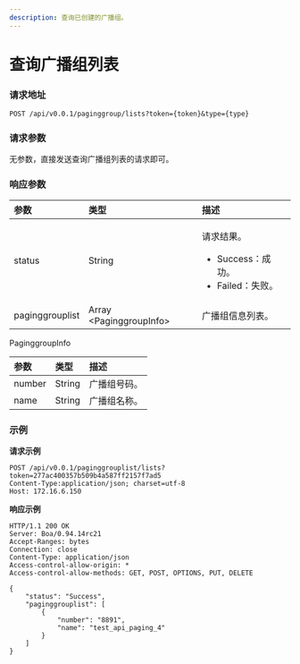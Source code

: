 ```yaml
---
description: 查询已创建的广播组。
---
```


# 查询广播组列表

### 请求地址

```text
POST /api/v0.0.1/paginggroup/lists?token={token}&type={type}
```

### 请求参数

无参数，直接发送查询广播组列表的请求即可。

### 响应参数

<table>
  <thead>
    <tr>
      <th style="text-align:left">&#x53C2;&#x6570;</th>
      <th style="text-align:left">&#x7C7B;&#x578B;</th>
      <th style="text-align:left">&#x63CF;&#x8FF0;</th>
    </tr>
  </thead>
  <tbody>
    <tr>
      <td style="text-align:left">status</td>
      <td style="text-align:left">String</td>
      <td style="text-align:left">
        <p>&#x8BF7;&#x6C42;&#x7ED3;&#x679C;&#x3002;</p>
        <ul>
          <li>Success&#xFF1A;&#x6210;&#x529F;&#x3002;</li>
          <li>Failed&#xFF1A;&#x5931;&#x8D25;&#x3002;</li>
        </ul>
      </td>
    </tr>
    <tr>
      <td style="text-align:left">paginggrouplist</td>
      <td style="text-align:left">Array &lt;PaginggroupInfo&gt;</td>
      <td style="text-align:left">&#x5E7F;&#x64AD;&#x7EC4;&#x4FE1;&#x606F;&#x5217;&#x8868;&#x3002;</td>
    </tr>
  </tbody>
</table>

PaginggroupInfo

| 参数 | 类型 | 描述 |
| :--- | :--- | :--- |
| number | String | 广播组号码。 |
| name | String | 广播组名称。 |

### 示例

**请求示例**

```text
POST /api/v0.0.1/paginggrouplist/lists?token=277ac400357b509b4a587ff2157f7ad5
Content-Type:application/json; charset=utf-8
Host: 172.16.6.150
```

**响应示例**

```text
HTTP/1.1 200 OK
Server: Boa/0.94.14rc21
Accept-Ranges: bytes
Connection: close
Content-Type: application/json
Access-control-allow-origin: *
Access-control-allow-methods: GET, POST, OPTIONS, PUT, DELETE

{
    "status": "Success",
    "paginggrouplist": [
        {
            "number": "8891",
            "name": "test_api_paging_4"
        }
    ]
}
```

